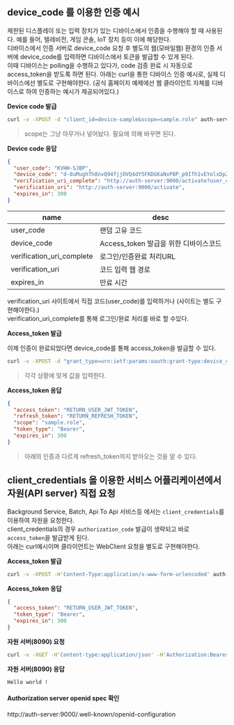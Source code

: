## device_code 를 이용한 인증 예시

제한된 디스플레이 또는 입력 장치가 있는 디바이스에서 인증을 수행해야 할 때 사용된다. 예를 들어, 텔레비전, 게임 콘솔, IoT 장치 등이 이에 해당한다.   
디바이스에서 인증 서버로 device_code 요청 후 별도의 웹(모바일웹) 환경의 인증 서버에 device_code를 입력하면 디바이스에서 토큰을 발급할 수 있게 된다.   
이때 디바이스는 polling을 수행하고 있다가, code 검증 완료 시 자동으로 access_token을 받도록 하면 된다.
아래는 curl을 통한 디바이스 인증 예시로, 실제 디바이스에선 별도로 구현해야한다. (공식 홈페이지 예제에선 웹 클라이언트 자체를 디바이스로 하여 인증하는 예시가 제공되어있다.)

**Device code 발급**

```bash
curl -v -XPOST -d "client_id=device-sample&scope=sample.role" auth-server:9000/oauth2/device_authorization
```

> scope는 그냥 아무거나 넣어놨다. 필요에 의해 바꾸면 된다.

**Device code 응답**

```json
{
  "user_code": "KVHH-SJBP",
  "device_code": "d-8uMughTh8nvQ94fjjOVQ4dY5FKDGKaNxPBP_p9Ifh1vEYolxDpZBXFFGKiwsA2GGMOl8mrFyJGKn6un96Dg84V5SAPhaBCQnSQgHfoIED1Ia0o24ETgFdHAJFgncPT",
  "verification_uri_complete": "http://auth-server:9000/activate?user_code=KVHH-SJBP",
  "verification_uri": "http://auth-server:9000/activate",
  "expires_in": 300
}
```

|name| desc                        |
|---|-----------------------------|
|user_code| 랜덤 고유 코드                    |
|device_code| Access_token 발급을 위한 디바이스코드  |
|verification_uri_complete| 로그인/인증완료 처리URL              |
|verification_uri| 코드 입력 웹 경로                  |
|expires_in| 만료 시간                       |

verification_uri 사이트에서 직접 코드(user_code)를 입력하거나 (사이트는 별도 구현해야한다.)   
verification_uri_complete를 통해 로그인/완료 처리를 바로 할 수있다.

**Access_token 발급**

이제 인증이 완료되었다면 device_code를 통해 access_token을 발급할 수 있다.

```bash
curl -v -XPOST -d "grant_type=urn:ietf:params:oauth:grant-type:device_code&device_code=[[device_code]]&client_id=device-sample" auth-server:9000/oauth2/token
```

> 각각 상황에 맞게 값을 입력한다.

**Access_token 응답**

```json
{
  "access_token": "RETURN_USER_JWT_TOKEN",
  "refresh_token": "RETURN_REFRESH_TOKEN",
  "scope": "sample.role",
  "token_type": "Bearer",
  "expires_in": 300
}
```

> 아래의 인증과 다르게 refresh_token까지 받아오는 것을 알 수 있다.

## client_credentials 을 이용한 서비스 어플리케이션에서 자원(API server) 직접 요청

Background Service, Batch, Api To Api 서비스등 에서는 `client_credentials`를 이용하여 자원을 요청한다.   
client_credentials의 경우 `authorization_code` 발급이 생략되고 바로 `access_token`을 발급받게 된다.   
아래는 curl예시이며 클라이언트는 WebClient 요청을 별도로 구현해야한다.

**Access_token 발급**

```bash
curl -v -XPOST -H'Content-Type:application/x-www-form-urlencoded' auth-server:9000/oauth2/token?grant_type=client_credentials -u'sample:sample'
```

**Access_token 응답**

```json
{
  "access_token": "RETURN_USER_JWT_TOKEN",
  "token_type": "Bearer",
  "expires_in": 300
}
```

**자원 서버(8090) 요청**

```bash
curl -v -XGET -H'Content-type:application/json' -H'Authorization:Bearer {{access_token}}' auth-server:8090/sample
```

**자원 서버(8090) 응답**

```text
Hello world !
```

#### Authorization server openid spec 확인

http://auth-server:9000/.well-known/openid-configuration